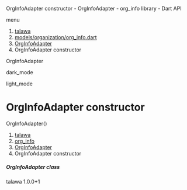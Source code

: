 




OrgInfoAdapter constructor - OrgInfoAdapter - org\_info library - Dart API







menu

1. [talawa](../../index.html)
2. [models/organization/org\_info.dart](../../models_organization_org_info/models_organization_org_info-library.html)
3. [OrgInfoAdapter](../../models_organization_org_info/OrgInfoAdapter-class.html)
4. OrgInfoAdapter constructor

OrgInfoAdapter


dark\_mode

light\_mode




# OrgInfoAdapter constructor


OrgInfoAdapter()

 


1. [talawa](../../index.html)
2. [org\_info](../../models_organization_org_info/models_organization_org_info-library.html)
3. [OrgInfoAdapter](../../models_organization_org_info/OrgInfoAdapter-class.html)
4. OrgInfoAdapter constructor

##### OrgInfoAdapter class





talawa
1.0.0+1






